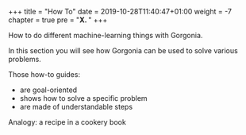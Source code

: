 +++
title = "How To"
date = 2019-10-28T11:40:47+01:00
weight = -7
chapter = true
pre = "<b>X. </b>"
+++

How to do different machine-learning things with Gorgonia.

In this section you will see how Gorgonia can be used to solve various problems.

Those how-to guides:

* are goal-oriented
* shows how to solve a specific problem
* are made of understandable steps

Analogy: a recipe in a cookery book
